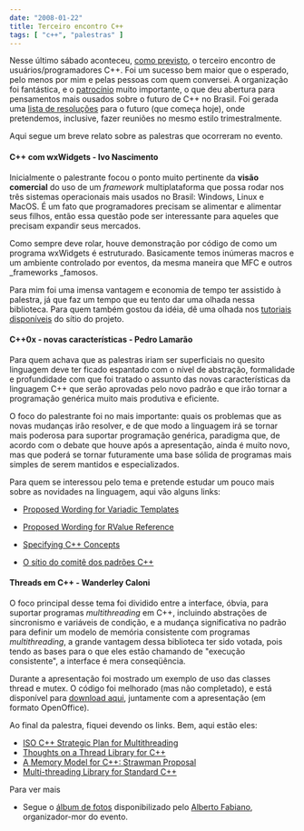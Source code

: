 ```yaml
---
date: "2008-01-22"
title: Terceiro encontro C++
tags: [ "c++", "palestras" ]
---
```


Nesse último sábado aconteceu, [como previsto](http://www.caloni.com.br/cppcon-iii), o terceiro encontro de usuários/programadores C++. Foi um sucesso bem maior que o esperado, pelo menos por mim e pelas pessoas com quem conversei. A organização foi fantástica, e o [patrocínio](http://www.agit.com.br/) muito importante, o que deu abertura para pensamentos mais ousados sobre o futuro de C++ no Brasil. Foi gerada uma [lista de resoluções](http://groups.google.com/group/ccppbrasil/msg/f1e17573399e11d9) para o futuro (que começa hoje), onde pretendemos, inclusive, fazer reuniões no mesmo estilo trimestralmente.

Aqui segue um breve relato sobre as palestras que ocorreram no evento.


#### C++ com wxWidgets - Ivo Nascimento


Inicialmente o palestrante focou o ponto muito pertinente da **visão comercial** do uso de um _framework_ multiplataforma que possa rodar nos três sistemas operacionais mais usados no Brasil: Windows, Linux e MacOS. É um fato que programadores precisam se alimentar e alimentar seus filhos, então essa questão pode ser interessante para aqueles que precisam expandir seus mercados.

Como sempre deve rolar, houve demonstração por código de como um programa wxWidgets é estruturado. Basicamente temos inúmeras macros e um ambiente controlado por eventos, da mesma maneira que MFC e outros _frameworks _famosos.

Para mim foi uma imensa vantagem e economia de tempo ter assistido à palestra, já que faz um tempo que eu tento dar uma olhada nessa biblioteca. Para quem também gostou da idéia, dê uma olhada nos [tutoriais disponíveis](http://www.wxwidgets.org/docs/tutorials.htm) do sítio do projeto.


#### C++0x - novas características - Pedro Lamarão


Para quem achava que as palestras iriam ser superficiais no quesito linguagem deve ter ficado espantado com o nível de abstração, formalidade e profundidade com que foi tratado o assunto das novas características da linguagem C++ que serão aprovadas pelo novo padrão e que irão tornar a programação genérica muito mais produtiva e eficiente.

O foco do palestrante foi no mais importante: quais os problemas que as novas mudanças irão resolver, e de que modo a linguagem irá se tornar mais poderosa para suportar programação genérica, paradigma que, de acordo com o debate que houve após a apresentação, ainda é muito novo, mas que poderá se tornar futuramente uma base sólida de programas mais simples de serem mantidos e especializados.

Para quem se interessou pelo tema e pretende estudar um pouco mais sobre as novidades na linguagem, aqui vão alguns links:



	
  * [Proposed Wording for Variadic Templates](http://www.open-std.org/jtc1/sc22/wg21/docs/papers/2007/n2152.pdf)

	
  * [Proposed Wording for RValue Reference](http://www.open-std.org/jtc1/sc22/wg21/docs/papers/2006/n2118.html)

	
  * [Specifying C++ Concepts](http://www.open-std.org/jtc1/sc22/WG21/docs/papers/2005/n1886.pdf)

	
  * [O sítio do comitê dos padrões C++](http://www.open-std.org/jtc1/sc22/WG21/)




#### Threads em C++ - Wanderley Caloni


O foco principal desse tema foi dividido entre a interface, óbvia, para suportar programas _multithreading_ em C++, incluindo abstrações de sincronismo e variáveis de condição, e a mudança significativa no padrão para definir um modelo de memória consistente com programas _multithreading_, a grande vantagem dessa biblioteca ter sido votada, pois tendo as bases para o que eles estão chamando de "execução consistente", a interface é mera conseqüência.

Durante a apresentação foi mostrado um exemplo de uso das classes thread e mutex. O código foi melhorado (mas não completado), e está disponível para [download aqui](/images/stdthreads.7z), juntamente com a apresentação (em formato OpenOffice).

Ao final da palestra, fiquei devendo os links. Bem, aqui estão eles:

  * [ISO C++ Strategic Plan for Multithreading](http://www.open-std.org/jtc1/sc22/wg21/docs/papers/2005/n1815.html)
  * [Thoughts on a Thread Library for C++](http://www.open-std.org/jtc1/sc22/wg21/docs/papers/2006/n2139.html)
  * [A Memory Model for C++: Strawman Proposal](http://www.hpl.hp.com/personal/Hans_Boehm/c++mm/mm.html)
  * [Multi-threading Library for Standard C++](http://www.open-std.org/jtc1/sc22/wg21/docs/papers/2007/n2447.htm)

Para ver mais
	
  * Segue o [álbum de fotos](http://picasaweb.google.com.br/alberto.fabiano/3EncontroDoGrupoCCBrasil1ReuniOTCnica/) disponibilizado pelo [Alberto Fabiano](http://techberto.wordpress.com/), organizador-mor do evento.


